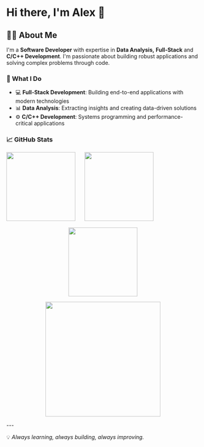# Hi there, I'm Alex 👋

## 👨‍💻 About Me

I'm a **Software Developer** with expertise in **Data Analysis,** **Full-Stack** and **C/C++ Development**. I'm passionate about building robust applications and solving complex problems through code.

### 🚀 What I Do

- 💻 **Full-Stack Development**: Building end-to-end applications with modern technologies
- 📊 **Data Analysis**: Extracting insights and creating data-driven solutions
- ⚙️ **C/C++ Development**: Systems programming and performance-critical applications

### 📈 GitHub Stats

<p align="left">
  <!-- Lenguajes más usados -->
  <img height="180em" style="margin-right: 20px;" 
       src="https://github-readme-stats.vercel.app/api/top-langs/?username=adiaz-uf&layout=compact&theme=radical" />
  <!-- Estadísticas generales -->
  <img height="180em" 
       src="https://github-readme-stats.vercel.app/api?username=adiaz-uf&show_icons=true&theme=radical" />
</p>

<!-- Streak (racha de actividad) -->
<p align="center">
  <img height="180em"
       src="https://github-readme-streak-stats.herokuapp.com/?user=adiaz-uf&theme=radical&hide_border=false" />
</p>

<!-- 3D Contributions (gráfico 3D tipo colinas de commits) -->
<p align="center">
  <img height="300em"
       src="https://github.com/adiaz-uf/adi-uf/blob/output/github-contribution-grid-snake-dark.svg" />
</p>
---

💡 *Always learning, always building, always improving.*
